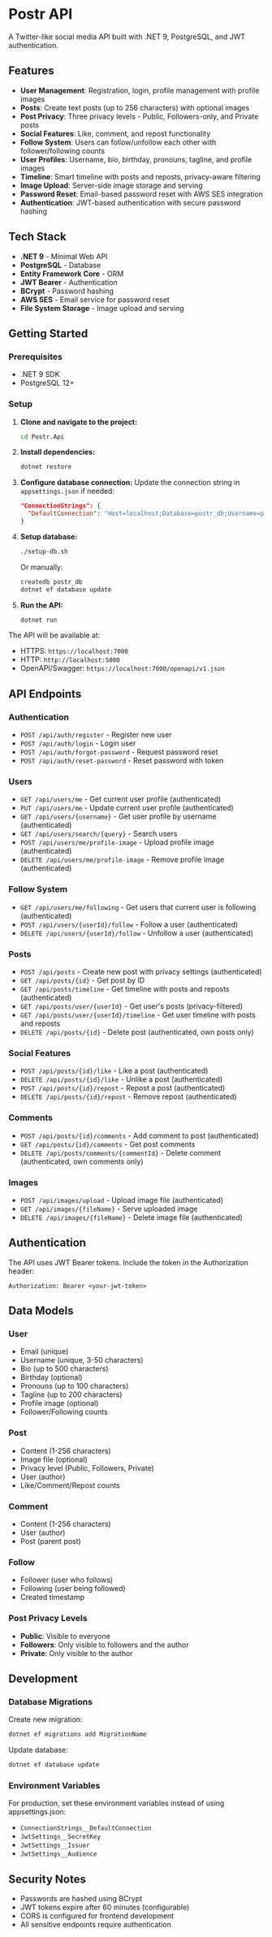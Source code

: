# Postr API

A Twitter-like social media API built with .NET 9, PostgreSQL, and JWT authentication.

## Features

- **User Management**: Registration, login, profile management with profile images
- **Posts**: Create text posts (up to 256 characters) with optional images
- **Post Privacy**: Three privacy levels - Public, Followers-only, and Private posts
- **Social Features**: Like, comment, and repost functionality
- **Follow System**: Users can follow/unfollow each other with follower/following counts
- **User Profiles**: Username, bio, birthday, pronouns, tagline, and profile images
- **Timeline**: Smart timeline with posts and reposts, privacy-aware filtering
- **Image Upload**: Server-side image storage and serving
- **Password Reset**: Email-based password reset with AWS SES integration
- **Authentication**: JWT-based authentication with secure password hashing

## Tech Stack

- **.NET 9** - Minimal Web API
- **PostgreSQL** - Database
- **Entity Framework Core** - ORM
- **JWT Bearer** - Authentication
- **BCrypt** - Password hashing
- **AWS SES** - Email service for password reset
- **File System Storage** - Image upload and serving

## Getting Started

### Prerequisites

- .NET 9 SDK
- PostgreSQL 12+

### Setup

1. **Clone and navigate to the project:**
   ```bash
   cd Postr.Api
   ```

2. **Install dependencies:**
   ```bash
   dotnet restore
   ```

3. **Configure database connection:**
   Update the connection string in `appsettings.json` if needed:
   ```json
   "ConnectionStrings": {
     "DefaultConnection": "Host=localhost;Database=postr_db;Username=postgres;Password=postgres"
   }
   ```

4. **Setup database:**
   ```bash
   ./setup-db.sh
   ```
   
   Or manually:
   ```bash
   createdb postr_db
   dotnet ef database update
   ```

5. **Run the API:**
   ```bash
   dotnet run
   ```

The API will be available at:
- HTTPS: `https://localhost:7000`
- HTTP: `http://localhost:5000`
- OpenAPI/Swagger: `https://localhost:7000/openapi/v1.json`

## API Endpoints

### Authentication
- `POST /api/auth/register` - Register new user
- `POST /api/auth/login` - Login user
- `POST /api/auth/forgot-password` - Request password reset
- `POST /api/auth/reset-password` - Reset password with token

### Users
- `GET /api/users/me` - Get current user profile (authenticated)
- `PUT /api/users/me` - Update current user profile (authenticated)
- `GET /api/users/{username}` - Get user profile by username (authenticated)
- `GET /api/users/search/{query}` - Search users
- `POST /api/users/me/profile-image` - Upload profile image (authenticated)
- `DELETE /api/users/me/profile-image` - Remove profile image (authenticated)

### Follow System
- `GET /api/users/me/following` - Get users that current user is following (authenticated)
- `POST /api/users/{userId}/follow` - Follow a user (authenticated)
- `DELETE /api/users/{userId}/follow` - Unfollow a user (authenticated)

### Posts
- `POST /api/posts` - Create new post with privacy settings (authenticated)
- `GET /api/posts/{id}` - Get post by ID
- `GET /api/posts/timeline` - Get timeline with posts and reposts (authenticated)
- `GET /api/posts/user/{userId}` - Get user's posts (privacy-filtered)
- `GET /api/posts/user/{userId}/timeline` - Get user timeline with posts and reposts
- `DELETE /api/posts/{id}` - Delete post (authenticated, own posts only)

### Social Features
- `POST /api/posts/{id}/like` - Like a post (authenticated)
- `DELETE /api/posts/{id}/like` - Unlike a post (authenticated)
- `POST /api/posts/{id}/repost` - Repost a post (authenticated)
- `DELETE /api/posts/{id}/repost` - Remove repost (authenticated)

### Comments
- `POST /api/posts/{id}/comments` - Add comment to post (authenticated)
- `GET /api/posts/{id}/comments` - Get post comments
- `DELETE /api/posts/comments/{commentId}` - Delete comment (authenticated, own comments only)

### Images
- `POST /api/images/upload` - Upload image file (authenticated)
- `GET /api/images/{fileName}` - Serve uploaded image
- `DELETE /api/images/{fileName}` - Delete image file (authenticated)

## Authentication

The API uses JWT Bearer tokens. Include the token in the Authorization header:

```
Authorization: Bearer <your-jwt-token>
```

## Data Models

### User
- Email (unique)
- Username (unique, 3-50 characters)
- Bio (up to 500 characters)
- Birthday (optional)
- Pronouns (up to 100 characters)
- Tagline (up to 200 characters)
- Profile image (optional)
- Follower/Following counts

### Post
- Content (1-256 characters)
- Image file (optional)
- Privacy level (Public, Followers, Private)
- User (author)
- Like/Comment/Repost counts

### Comment
- Content (1-256 characters)
- User (author)
- Post (parent post)

### Follow
- Follower (user who follows)
- Following (user being followed)
- Created timestamp

### Post Privacy Levels
- **Public**: Visible to everyone
- **Followers**: Only visible to followers and the author
- **Private**: Only visible to the author

## Development

### Database Migrations

Create new migration:
```bash
dotnet ef migrations add MigrationName
```

Update database:
```bash
dotnet ef database update
```

### Environment Variables

For production, set these environment variables instead of using appsettings.json:
- `ConnectionStrings__DefaultConnection`
- `JwtSettings__SecretKey`
- `JwtSettings__Issuer`
- `JwtSettings__Audience`

## Security Notes

- Passwords are hashed using BCrypt
- JWT tokens expire after 60 minutes (configurable)
- CORS is configured for frontend development
- All sensitive endpoints require authentication
